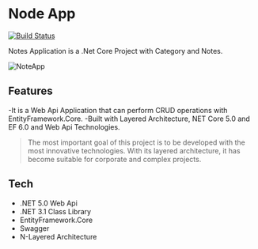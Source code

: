 # Node App

[![Build Status](https://travis-ci.org/joemccann/dillinger.svg?branch=master)](https://travis-ci.org/joemccann/dillinger)

Notes Application is a .Net Core Project with Category and Notes.

![NoteApp](https://user-images.githubusercontent.com/34594057/138416750-92b1a576-0c0a-4eed-a8ce-739f9899d56c.png)

## Features
-It is a Web Api Application that can perform CRUD operations with EntityFramework.Core.
-Built with Layered Architecture, NET Core 5.0 and EF 6.0 and Web Api Technologies.


> The most important goal of this project is to be developed with the most innovative technologies. With its layered architecture, it has become suitable for corporate and complex projects.

## Tech

- .NET 5.0 Web Api
- .NET 3.1 Class Library
- EntityFramework.Core
- Swagger
- N-Layered Architecture

